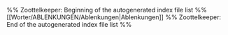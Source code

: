%% Zoottelkeeper: Beginning of the autogenerated index file list  %%
 [[Worter/ABLENKUNGEN/Ablenkungen|Ablenkungen]]
%% Zoottelkeeper: End of the autogenerated index file list  %%
